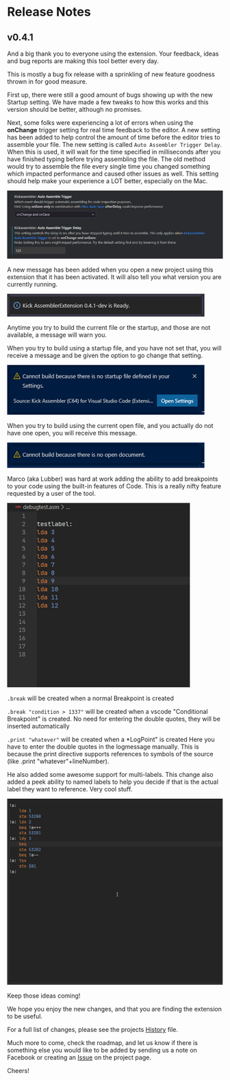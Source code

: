 # Release Notes

## v0.4.1

And a big thank you to everyone using the extension. Your feedback, ideas and bug reports are making this tool better every day.

This is mostly a bug fix release with a sprinkling of new feature goodness thrown in for good measure.

First up, there were still a good amount of bugs showing up with the new Startup setting. We have made a few tweaks to how this works and this version should be better, although no promises.

Next, some folks were experiencing a lot of errors when using the **onChange** trigger setting for real time feedback to the editor. A new setting has been added to help control the amount of time before the editor tries to assemble your file. The new setting is called `Auto Assembler Trigger Delay`. When this is used, it will wait for the time specified in milliseconds after you have finished typing before trying assembling the file. The old method would try to assemble the file every single time you changed something which impacted performance and caused other issues as well. This setting should help make your experience a LOT better, especially on the Mac.

![](./images/trigger-delay.png)

A new message has been added when you open a new project using this extension that it has been activated. It will also tell you what version you are currently running.

![](./images/startup-message.png)

Anytime you try to build the current file or the startup, and those are not available, a message will warn you.

When you try to build using a startup file, and you have not set that, you will receive a message and be given the option to go change that setting.

![](./images/cannot-build-startup.png)

When you try to build using the current open file, and you actually do not have one open, you will receive this message.

![](./images/cannot-build-document.png)


Marco (aka Lubber) was hard at work adding the ability to add breakpoints to your code using the built-in features of Code. This is a really nifty feature requested by a user of the tool.

![](./images/breakpoints.gif)

`.break` will be created when a normal Breakpoint is created

`.break "condition > 1337"` will be created when a vscode "Conditional Breakpoint" is created.
No need for entering the double quotes, they will be inserted automatically

`.print "whatever"` will be created when a *LogPoint" is created
Here you have to enter the double quotes in the logmessage manually. This is because the print directive supports references to symbols of the source (like .print "whatever"+lineNumber).

He also added some awesome support for multi-labels. This change also added a peek ability to named labels to help you decide if that is the actual label they want to reference. Very cool stuff.

![](./images/multilabels.gif)

Keep those ideas coming!

We hope you enjoy the new changes, and that you are finding the extension to be useful.

For a full list of changes, please see the projects [History](HISTORY.md) file.

Much more to come, check the roadmap, and let us know if there is something else you would like to be added by sending us a note on Facebook or creating an [Issue](https://gitlab.com/retro-coder/commodore/kick-assembler-vscode-ext/issues) on the project page.

Cheers!

